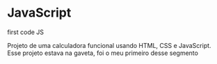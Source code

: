 # JavaScript
 first code JS

Projeto de uma calculadora funcional usando HTML, CSS e JavaScript. Esse projeto estava na gaveta, foi o meu primeiro desse segmento
